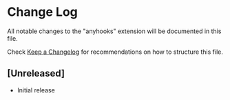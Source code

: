 # Change Log

All notable changes to the "anyhooks" extension will be documented in this file.

Check [Keep a Changelog](http://keepachangelog.com/) for recommendations on how to structure this file.

## [Unreleased]

- Initial release